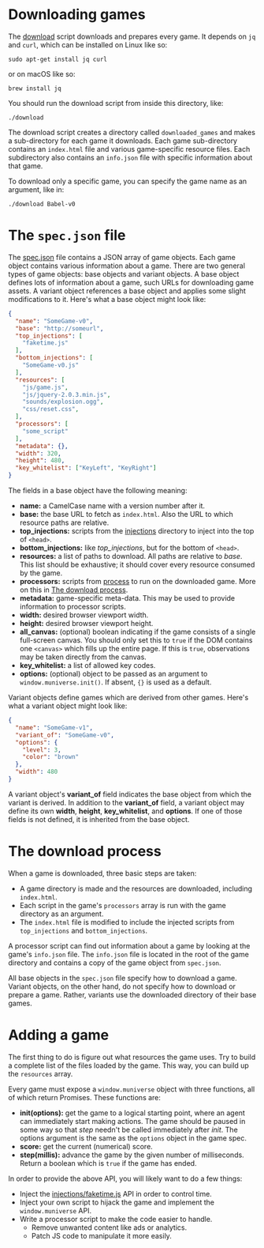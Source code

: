 # Downloading games

The [download](download) script downloads and prepares every game. It depends on `jq` and `curl`, which can be installed on Linux like so:

```
sudo apt-get install jq curl
```

or on macOS like so:

```
brew install jq
```

You should run the download script from inside this directory, like:

```
./download
```

The download script creates a directory called `downloaded_games` and makes a sub-directory for each game it downloads. Each game sub-directory contains an `index.html` file and various game-specific resource files. Each subdirectory also contains an `info.json` file with specific information about that game.

To download only a specific game, you can specify the game name as an argument, like in:

```
./download Babel-v0
```

# The `spec.json` file

The [spec.json](spec.json) file contains a JSON array of game objects. Each game object contains various information about a game. There are two general types of game objects: base objects and variant objects. A base object defines lots of information about a game, such URLs for downloading game assets. A variant object references a base object and applies some slight modifications to it. Here's what a base object might look like:

```json
{
  "name": "SomeGame-v0",
  "base": "http://someurl",
  "top_injections": [
    "faketime.js"
  ],
  "bottom_injections": [
    "SomeGame-v0.js"
  ],
  "resources": [
    "js/game.js",
    "js/jquery-2.0.3.min.js",
    "sounds/explosion.ogg",
    "css/reset.css",
  ],
  "processors": [
    "some_script"
  ],
  "metadata": {},
  "width": 320,
  "height": 480,
  "key_whitelist": ["KeyLeft", "KeyRight"]
}
```

The fields in a base object have the following meaning:

 * **name:** a CamelCase name with a version number after it.
 * **base:** the base URL to fetch as `index.html`. Also the URL to which resource paths are relative.
 * **top_injections:** scripts from the [injections](injections) directory to inject into the top of `<head>`.
 * **bottom_injections:** like *top_injections*, but for the bottom of `<head>`.
 * **resources:** a list of paths to download. All paths are relative to *base*. This list should be exhaustive; it should cover every resource consumed by the game.
 * **processors:** scripts from [process](process) to run on the downloaded game. More on this in [The download process](#the-download-process).
 * **metadata:** game-specific meta-data. This may be used to provide information to processor scripts.
 * **width:** desired browser viewport width.
 * **height:** desired browser viewport height.
 * **all_canvas:** (optional) boolean indicating if the game consists of a single full-screen canvas. You should only set this to `true` if the DOM contains one `<canvas>` which fills up the entire page. If this is `true`, observations may be taken directly from the canvas.
 * **key_whitelist:** a list of allowed key codes.
 * **options:** (optional) object to be passed as an argument to `window.muniverse.init()`. If absent, `{}` is used as a default.

Variant objects define games which are derived from other games. Here's what a variant object might look like:

```json
{
  "name": "SomeGame-v1",
  "variant_of": "SomeGame-v0",
  "options": {
    "level": 3,
    "color": "brown"
  },
  "width": 480
}
```

A variant object's **variant_of** field indicates the base object from which the variant is derived. In addition to the **variant_of** field, a variant object may define its own **width**, **height**, **key_whitelist**, and **options**. If one of those fields is not defined, it is inherited from the base object.

# The download process

When a game is downloaded, three basic steps are taken:

 * A game directory is made and the resources are downloaded, including `index.html`.
 * Each script in the game's `processors` array is run with the game directory as an argument.
 * The `index.html` file is modified to include the injected scripts from `top_injections` and `bottom_injections`.

A processor script can find out information about a game by looking at the game's `info.json` file. The `info.json` file is located in the root of the game directory and contains a copy of the game object from `spec.json`.

All base objects in the `spec.json` file specify how to download a game. Variant objects, on the other hand, do not specify how to download or prepare a game. Rather, variants use the downloaded directory of their base games.

# Adding a game

The first thing to do is figure out what resources the game uses. Try to build a complete list of the files loaded by the game. This way, you can build up the `resources` array.

Every game must expose a `window.muniverse` object with three functions, all of which return Promises. These functions are:

 * **init(options):** get the game to a logical starting point, where an agent can immediately start making actions. The game should be paused in some way so that *step* needn't be called immediately after *init*. The options argument is the same as the `options` object in the game spec.
 * **score:** get the current (numerical) score.
 * **step(millis):** advance the game by the given number of milliseconds. Return a boolean which is `true` if the game has ended.

In order to provide the above API, you will likely want to do a few things:

 * Inject the [injections/faketime.js](injections/faketime.js) API in order to control time.
 * Inject your own script to hijack the game and implement the `window.muniverse` API.
 * Write a processor script to make the code easier to handle.
   * Remove unwanted content like ads or analytics.
   * Patch JS code to manipulate it more easily.
